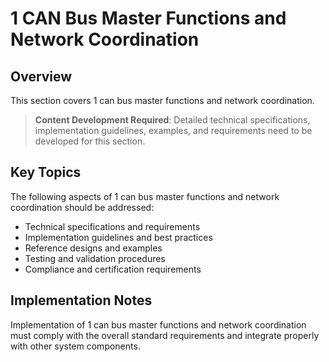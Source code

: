 # 1 CAN Bus Master Functions and Network Coordination

## Overview

This section covers 1 can bus master functions and network coordination.

> **Content Development Required**: Detailed technical specifications, implementation guidelines, examples, and requirements need to be developed for this section.

## Key Topics

The following aspects of 1 can bus master functions and network coordination should be addressed:

- Technical specifications and requirements
- Implementation guidelines and best practices
- Reference designs and examples
- Testing and validation procedures
- Compliance and certification requirements

## Implementation Notes

Implementation of 1 can bus master functions and network coordination must comply with the overall standard requirements and integrate properly with other system components.

